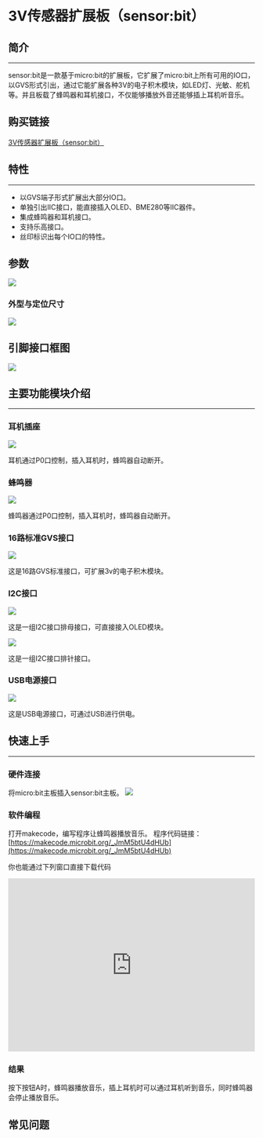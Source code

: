 # 3V传感器扩展板（sensor:bit）

## 简介
---

sensor:bit是一款基于micro:bit的扩展板，它扩展了micro:bit上所有可用的IO口，以GVS形式引出，通过它能扩展各种3V的电子积木模块，如LED灯、光敏、舵机等。并且板载了蜂鸣器和耳机接口，不仅能够播放外音还能够插上耳机听音乐。

## 购买链接
[3V传感器扩展板（sensor:bit）](https://item.taobao.com/item.htm?ft=t&id=572685991359)


## 特性 
---

- 以GVS端子形式扩展出大部分IO口。
- 单独引出IIC接口，能直接插入OLED、BME280等IIC器件。
- 集成蜂鸣器和耳机接口。
- 支持乐高接口。
- 丝印标识出每个IO口的特性。


## 参数

![](./images/0gP51cc.png)

### 外型与定位尺寸  
![](./images/gB0wNrj.png)

## 引脚接口框图
![](./images/GyigPRt.png)

## 主要功能模块介绍  
---  

### 耳机插座  
![](./images/0iA1JlU.png)

耳机通过P0口控制，插入耳机时，蜂鸣器自动断开。

### 蜂鸣器  
![](./images/TyBn9U6.png)

蜂鸣器通过P0口控制，插入耳机时，蜂鸣器自动断开。

### 16路标准GVS接口  
![](./images/lu64mbc.png)

这是16路GVS标准接口，可扩展3v的电子积木模块。

### I2C接口
![](./images/AzBhRRS.png)

这是一组I2C接口排母接口，可直接接入OLED模块。

![](./images/VEl3AeH.png)

这是一组I2C接口排针接口。

### USB电源接口
![](./images/sensor_bit_01.png)

这是USB电源接口，可通过USB进行供电。



## 快速上手  
---  

### 硬件连接  

将micro:bit主板插入sensor:bit主板。
![](./images/WLLJgP2.jpg)

### 软件编程  

打开makecode，编写程序让蜂鸣器播放音乐。
程序代码链接：[https://makecode.microbit.org/_JmM5btU4dHUb](https://makecode.microbit.org/_JmM5btU4dHUb)

你也能通过下列窗口直接下载代码
<div style="position:relative;height:0;padding-bottom:70%;overflow:hidden;"><iframe style="position:absolute;top:0;left:0;width:100%;height:100%;" src="https://makecode.microbit.org/#pub:_JmM5btU4dHUb" frameborder="0" sandbox="allow-popups allow-forms allow-scripts allow-same-origin"></iframe></div>

### 结果  

按下按钮A时，蜂鸣器播放音乐，插上耳机时可以通过耳机听到音乐，同时蜂鸣器会停止播放音乐。

## 常见问题
